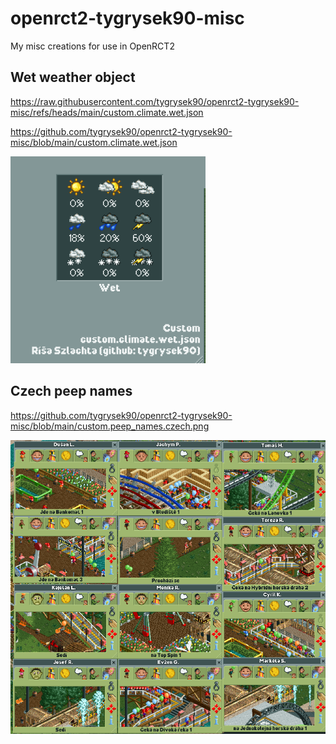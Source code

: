 # openrct2-tygrysek90-misc
My misc creations for use in OpenRCT2

Wet weather object
------------------
https://raw.githubusercontent.com/tygrysek90/openrct2-tygrysek90-misc/refs/heads/main/custom.climate.wet.json

https://github.com/tygrysek90/openrct2-tygrysek90-misc/blob/main/custom.climate.wet.json

![alt text][screen]

[screen]: https://raw.githubusercontent.com/tygrysek90/openrct2-tygrysek90-misc/refs/heads/main/climate.wet.png "xxxxx"


Czech peep names
----------------
https://github.com/tygrysek90/openrct2-tygrysek90-misc/blob/main/custom.peep_names.czech.png

![alt text][screen2]

[screen2]: https://github.com/tygrysek90/openrct2-tygrysek90-misc/blob/main/custom.peep_names.czech.png?raw=true "xxxxx"
